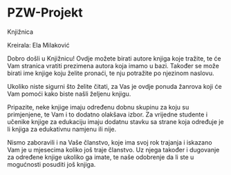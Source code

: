 # PZW-Projekt
Knjižnica

Kreirala: Ela Milaković

Dobro došli u Knjižnicu!
Ovdje možete birati autore knjiga koje tražite, te će Vam stranica vratiti prezimena autora koja imamo u bazi. 
Također se može birati ime knjige koju želite pronaći, te nju potražite po njezinom naslovu.

Ukoliko niste sigurni što želite čitati, za Vas je ovdje ponuda žanrova koji će Vam pomoći kako biste našli željenu knjigu.

Pripazite, neke knjige imaju određenu dobnu skupinu za koju su primjenjene, te Vam i to dodatno olakšava izbor. 
Za vrijedne studente i učenike knjige za edukaciju imaju dodatnu stavku sa strane koja određuje je li knjiga za edukativnu namjenu ili nije. 

Nismo zaboravili i na Vaše članstvo, koje ima svoj rok trajanja i iskazano Vam je u mjesecima koliko još traje članstvo. Uz njega također i dugovanje za određene knjige ukoliko ga imate, te naše odobrenje da li ste u mogućnosti posuditi još knjiga. 


